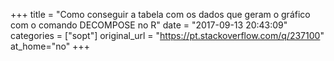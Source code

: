 +++
title = "Como conseguir a tabela com os dados que geram o gráfico com o comando DECOMPOSE no R"
date = "2017-09-13 20:43:09"
categories = ["sopt"]
original_url = "https://pt.stackoverflow.com/q/237100"
at_home="no"
+++

